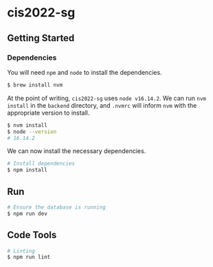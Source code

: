 # cis2022-sg

## Getting Started

### Dependencies

You will need `npm` and `node` to install the dependencies.

```sh
$ brew install nvm
```

At the point of writing, `cis2022-sg` uses `node v16.14.2`. We can run `nvm install` in the `backend` directory, and `.nvmrc` will inform `nvm` with the appropriate version to install.

```sh
$ nvm install
$ node --version
# 16.14.2
```

We can now install the necessary dependencies.

```sh
# Install dependencies
$ npm install
```

## Run

```sh
# Ensure the database is running
$ npm run dev
```

## Code Tools

```sh
# Linting
$ npm run lint
```
